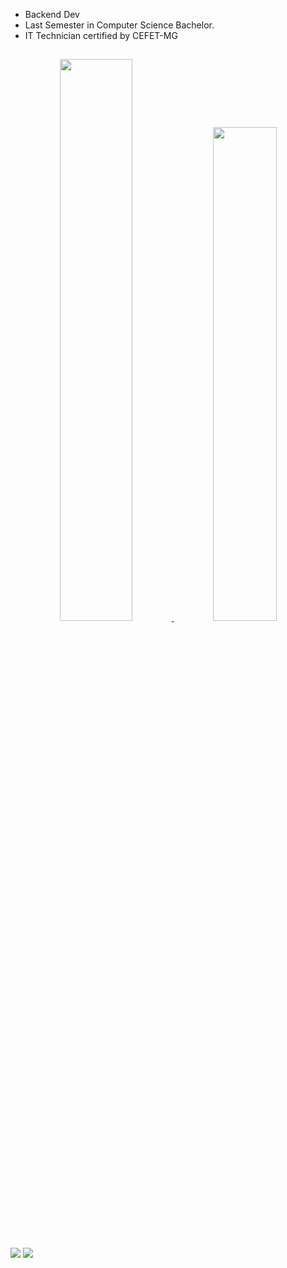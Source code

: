 - Backend Dev
- Last Semester in Computer Science Bachelor.
- IT Technician certified by CEFET-MG
##
<div align="center">
  <a href="https://github.com/lucasagoliveira">
  <img width="48%" src="https://github-readme-stats.vercel.app/api?username=lucasagoliveira&show_icons=true&theme=synthwave&include_all_commits=true&count_private=true"/>
  <img width="45%" src="https://github-readme-stats.vercel.app/api/top-langs/?username=lucasagoliveira&layout=compact&langs_count=7&theme=synthwave"/>  
</div>

##

<div>
  <a href = "mailto:lucasgarcia.detec@gmail.com"><img src="https://img.shields.io/badge/Gmail-D14836?style=for-the-badge&logo=gmail&logoColor=white" target="_blank"></a>
  <a href="https://www.linkedin.com/in/lucasagoliveira" target="_blank"><img src="https://img.shields.io/badge/-LinkedIn-%230077B5?style=for-the-badge&logo=linkedin&logoColor=white" target="_blank"></a> 
</div>
